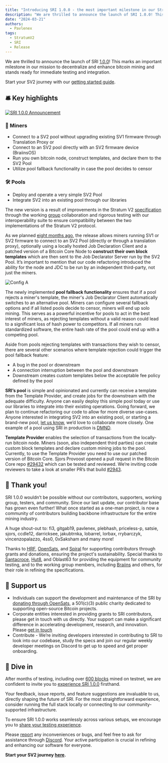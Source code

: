 ```yaml
---
title: "Introducing SRI 1.0.0 - the most important milestone in our Stratum V2 journey!"
description: "We are thrilled to announce the launch of SRI 1.0.0! This marks an important milestone in our mission to decentralize and enhance bitcoin mining and stands ready for immediate testing and integration."
date: "2024-03-21"
authors:
  - Pavlenex
tags:
  - StratumV2
  - SRI
  - Release
---
```


We are thrilled to announce the launch of SRI [1.0.0](https://github.com/stratum-mining/stratum/releases)! This marks an important milestone in our mission to decentralize and enhance bitcoin mining and stands ready for immediate testing and integration.

Start your SV2 journey with our [getting started guide](https://stratumprotocol.org/getting-started/).

## 🛎️ Key highlights

[![SRI 1.0.0 Announcement](https://img.youtube.com/vi/cyduxNB5R7E/mqdefault.jpg)](https://www.youtube.com/watch?v=cyduxNB5R7E)

### 👷 Miners

- Connect to a SV2 pool without upgrading existing SV1 firmware through Translation Proxy or
- Connect to an SV2 pool directly with an SV2 firmware device (BraiinsOS)
- Run you own bitcoin node, construct templates, and declare them to the SV2 Pool
- Utilize pool fallback functionality in case the pool decides to censor

### 🛠️ Pools

- Deploy and operate a very simple SV2 Pool
- Integrate SV2 into an existing pool through our libraries

The new version is a result of improvements in the Stratum V2 [specification](https://github.com/stratum-mining/sv2-spec) through the working [group](https://www.cnbc.com/2022/10/11/bitcoin-mining-software-overhaul-stratum-v2-promoted-by-block-braiins.html) collaboration and rigorous testing with our interoperability suite to ensure compatibility between the two implementations of the Stratum V2 protocol.

As we planned [eight months ago](https://stratumprotocol.org/blog/sri-roadmap-2023/), the release allows miners running SV1 or SV2 firmware to connect to an SV2 Pool (directly or through a translation proxy), optionally using a locally hosted Job Declaration Client and a patched version of a Bitcoin Core Node to **construct their own block templates** which are then sent to the Job Declarator Server run by the SV2 Pool. It’s important to mention that our code refactoring introduced the ability for the node and JDC to be run by an independent third-party, not just the miners.

![Config A](/assets/config-a.svg)

The newly implemented **pool fallback functionality** ensures that if a pool rejects a miner's template, the miner's Job Declarator Client automatically switches to an alternative pool. Miners can configure several fallback options and if all listed pools decide to censor, miners will end up solo mining. This serves as a powerful incentive for pools to act in the best interest of miners, as rejecting templates without a valid reason could lead to a significant loss of hash power to competitors. If all miners run standardized software, the entire hash rate of the pool could end up with a competing pool.

Aside from pools rejecting templates with transactions they wish to censor, there are several other scenarios where template rejection could trigger the pool fallback feature:

- A bug in the pool or downstream
- A connection interruption between the pool and downstream
- Downstream creates custom templates below the acceptable fee policy defined by the pool

**SRI’s pool** is simple and opinionated and currently can receive a template from the Template Provider, and create jobs for the downstream with the adequate difficulty. Anyone can easily deploy this simple pool today or use our libraries to integrate into their existing operations. Going forward, we plan to continue refactoring our code to allow for more diverse use-cases. Anyone interested in integrating SV2 into an existing pool, or starting a brand-new pool, [let us know](https://discord.gg/stEjAZ2y8r), we’d love to collaborate more closely. One example of a pool using SRI in production is [DMND](https://www.dmnd.work/).

**Template Provider** enables the selection of transactions from the locally-run bitcoin node. Miners (soon, also independent third parties) can create custom block templates and declare custom mining jobs to the pool. Currently, to use the Template Provider you need to use our patched version of Bitcoin Core. Sjors Provoost opened a pull request in the Bitcoin Core repo [#29432](https://github.com/bitcoin/bitcoin/pull/29432) which can be tested and reviewed. We’re inviting code reviewers to take a look at smaller PR’s that build [#2943](https://github.com/bitcoin/bitcoin/pull/29432).

## 🙏 Thank you!

SRI 1.0.0 wouldn’t be possible without our contributors, supporters, working group, testers, and community. Since our last update, our contributor base has grown even further! What once started as a one-man project, is now a community of contributors building backbone infrastructure for the entire mining industry.

A huge shout-out to: fi3, gitgab19, pavlenex, plebhash, priceless-p, satsie, sjors, ccdle12, darricksee, jakubtrnka, lobarrel, lorbax, rrybarczyk, vincenzopalazzo, 4ss0, 0xSaksham and many more!

Thanks to [HRF](http://hrf.org), [OpenSats](https://opensats.org), and [Spiral](http://spiral.xyz) for supporting contributors through grants and donations, ensuring the project's sustainability.
Special thanks to [Santacroce](https://santacroce.xyz/), [Hut8](http://hut8.io), and Oblast63 for providing the equipment for community testing, and to the working group members, including [Braiins](https://braiins.com) and others, for their role in refining the specifications.

## 🎁 Support us

- Individuals can support the development and maintenance of the SRI by [donating through OpenSats](https://opensats.org/projects/stratumv2), a 501(c)(3) public charity dedicated to supporting open-source Bitcoin projects.
- Corporate entities interested in providing grants to SRI contributors, please get in touch with us directly. Your support can make a significant difference in accelerating development, research, and innovation. Please [get in touch](mailto:stratumv2@gmail.com)
- Contribute - We’re inviting developers interested in contributing to SRI to look into our codebase, study the specs and join our regular weekly developer meetings on Discord to get up to speed and get proper onboarding.

## 🏁 Dive in

After months of testing, including over [600 blocks](https://mempool.space/testnet/address/tb1qa0sm0hxzj0x25rh8gw5xlzwlsfvvyz8u96w3p8) mined on testnet, we are confident to invite you to [experience SRI 1.0.0](https://stratumprotocol.org/getting-started/) firsthand.

Your feedback, issue reports, and feature suggestions are invaluable to us, directly shaping the future of SRI. For the most straightforward experience, consider running the full stack locally or connecting to our community-supported infrastructure.

To ensure SRI 1.0.0 works seamlessly across various setups, we encourage you to [share your testing experience](https://forms.gle/QAX3hriMzKAMELFB6).

Please [report](https://github.com/stratum-mining/stratum/issues) any inconveniences or bugs, and feel free to ask for assistance through [Discord](https://discord.gg/stEjAZ2y8r). Your active participation is crucial in refining and enhancing our software for everyone.

**Start your SV2 journey [here](https://stratumprotocol.org/getting-started/).**
